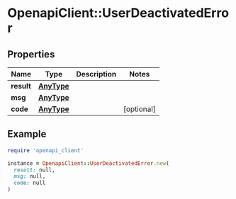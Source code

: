 # OpenapiClient::UserDeactivatedError

## Properties

| Name | Type | Description | Notes |
| ---- | ---- | ----------- | ----- |
| **result** | [**AnyType**](.md) |  |  |
| **msg** | [**AnyType**](.md) |  |  |
| **code** | [**AnyType**](.md) |  | [optional] |

## Example

```ruby
require 'openapi_client'

instance = OpenapiClient::UserDeactivatedError.new(
  result: null,
  msg: null,
  code: null
)
```

